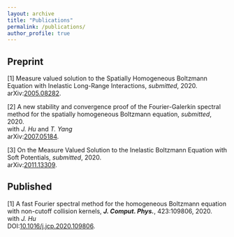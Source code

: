```yaml
---
layout: archive
title: "Publications"
permalink: /publications/
author_profile: true
---
```


Preprint
---
[1] Measure valued solution to the Spatially Homogeneous Boltzmann Equation with Inelastic Long-Range Interactions, _submitted_, 2020.<br>
    arXiv:[2005.08282](https://arxiv.org/abs/2005.08282).

[2] A new stability and convergence proof of the Fourier-Galerkin spectral method for the spatially homogeneous Boltzmann equation, _submitted_, 2020.<br>
    with _J. Hu_ and _T. Yang_<br>
    arXiv:[2007.05184](https://arxiv.org/abs/2007.05184).

[3] On the Measure Valued Solution to the Inelastic Boltzmann Equation with Soft Potentials, _submitted_, 2020. <br>
    arXiv:[2011.13309](https://arxiv.org/abs/2011.13309).


Published
---

[1] A fast Fourier spectral method for the homogeneous Boltzmann equation with non-cutoff collision kernels, _**J. Comput. Phys.**_, 423:109806, 2020. <br>
    with _J. Hu_<br>
    DOI:[10.1016/j.jcp.2020.109806](https://doi.org/10.1016/j.jcp.2020.109806).
